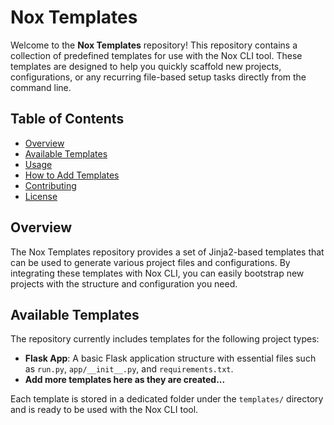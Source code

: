 # Nox Templates

Welcome to the **Nox Templates** repository! This repository contains a collection of predefined templates for use with the Nox CLI tool. These templates are designed to help you quickly scaffold new projects, configurations, or any recurring file-based setup tasks directly from the command line.

## Table of Contents

- [Overview](#overview)
- [Available Templates](#available-templates)
- [Usage](#usage)
- [How to Add Templates](#how-to-add-templates)
- [Contributing](#contributing)
- [License](#license)

## Overview

The Nox Templates repository provides a set of Jinja2-based templates that can be used to generate various project files and configurations. By integrating these templates with Nox CLI, you can easily bootstrap new projects with the structure and configuration you need.

## Available Templates

The repository currently includes templates for the following project types:

- **Flask App**: A basic Flask application structure with essential files such as `run.py`, `app/__init__.py`, and `requirements.txt`.
- **Add more templates here as they are created...**

Each template is stored in a dedicated folder under the `templates/` directory and is ready to be used with the Nox CLI tool.

